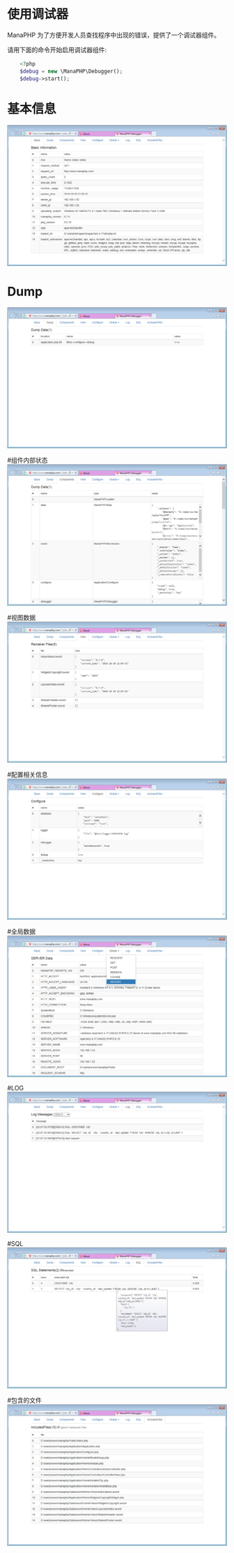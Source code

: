 # 使用调试器
ManaPHP 为了方便开发人员查找程序中出现的错误，提供了一个调试器组件。

请用下面的命令开始启用调试器组件:

```php
    <?php
    $debug = new \ManaPHP\Debugger();
    $debug->start();
```

# 基本信息
![查看基本信息截图](images/debugger/basic.png)

# Dump
![查看Dump信息截图](images/debugger/dump.png)

#组件内部状态
![查看组件内部状态截图](images/debugger/components.png)

#视图数据
![查看视图数据查看截图](images/debugger/view.png)

#配置相关信息
![查看配置相关信息截图](images/debugger/configure.png)

#全局数据
![查看全局数据截图](images/debugger/global.png)

#LOG
![查看日志信息截图](images/debugger/log.png)

#SQL
![查看SQL语句截图](images/debugger/sql.png)

#包含的文件
![查看包含的执行文件截图](images/debugger/files.png)
